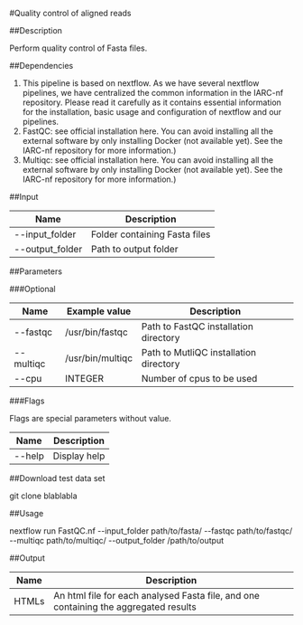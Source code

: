 
#Quality control of aligned reads 

##Description

Perform quality control of Fasta files.

##Dependencies

1. This pipeline is based on nextflow. As we have several nextflow pipelines, we have centralized the common information in the IARC-nf repository. Please read it carefully as it contains essential information for the installation, basic usage and configuration of nextflow and our pipelines.
2. FastQC: see official installation here. You can avoid installing all the external software by only installing Docker (not available yet). See the IARC-nf repository for more information.)
3. Multiqc: see official installation here. You can avoid installing all the external software by only installing Docker (not available yet). See the IARC-nf repository for more information.)

##Input

**Name**        | **Description**
--------------- | -------------
--input_folder  |  Folder containing Fasta files
--output_folder |  Path to output folder

##Parameters

###Optional

**Name**          | **Example value** | **Description**
------------------| ------------------| ------------------
--fastqc          | /usr/bin/fastqc   | Path to FastQC installation directory
--multiqc         | /usr/bin/multiqc  | Path to MutliQC installation directory
--cpu             | INTEGER           | Number of cpus to be used

###Flags

Flags are special parameters without value.

**Name**      | **Description**
------------- | -------------
--help        | Display help

##Download test data set

git clone blablabla

##Usage

nextflow run FastQC.nf   --input_folder path/to/fasta/ --fastqc path/to/fastqc/ --multiqc path/to/multiqc/  --output_folder /path/to/output

##Output

**Name**        | **Description**
--------------- | -------------
HTMLs           | An html file for each analysed Fasta file, and one containing the aggregated results


